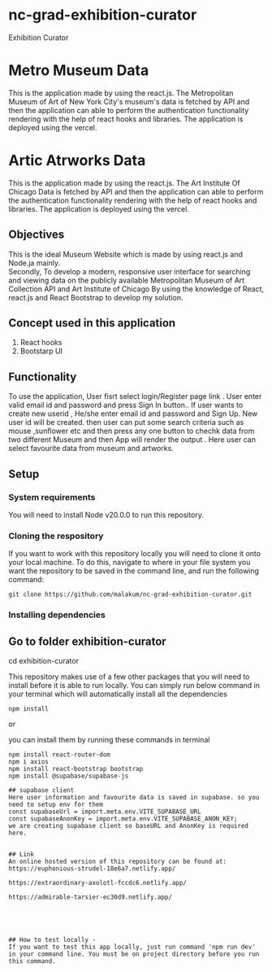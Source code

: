 # nc-grad-exhibition-curator
Exhibition Curator
# Metro Museum Data
This is the application made by using the react.js. The Metropolitan Museum of Art of New York City's museum's data is fetched by API and then the application can able to perform the authentication functionality  rendering with the help of react hooks and libraries. The application is deployed using the vercel.  
# Artic Atrworks Data
This is the application made by using the react.js. The Art Institute Of Chicago Data is fetched by API and then the application can able to perform the authentication functionality  rendering with the help of react hooks and libraries. The application is deployed using the vercel.  

## Objectives

This is the ideal Museum Website which is made by using react.js and Node.ja mainly. 
<br> 
Secondly, To develop a modern, responsive user interface for searching and viewing data on the publicly available Metropolitan Museum of Art Collection API and Art Institute of Chicago By using the  knowledge of React, react.js and React Bootstrap to develop my solution. 

## Concept used in this application


1) React hooks
3) Bootstarp UI

## Functionality

To use the application, User fisrt select login/Register page link . User enter valid email id and password and press Sign In button.. If user wants to create new userid , He/she enter email id and password and Sign Up. New user id will be created.  then user can put some search criteria such as mouse ,sunflower etc and then press any one button to chechk data from two different Museum and then  App will render the output . Here user can select favourite data from museum and artworks.

## Setup

### System requirements

You will need to install Node v20.0.0 to run this repository.

### Cloning the respository
If you want to work with this repository locally you will need to clone it onto your local machine. To do this, navigate to where in your file system you want the repository to be saved in the command line, and run the following command:
```
git clone https://github.com/malakum/nc-grad-exhibition-curator.git
```

### Installing dependencies
Go to folder exhibition-curator
-----
cd exhibition-curator

This repository makes use of a few other packages that you will need to install before it is able to run locally. You can simply run below command in your terminal which will automatically install all the dependencies
```
npm install 
``` 
or 

you can install them by running these commands in terminal
```
npm install react-router-dom
npm i axios 
npm install react-bootstrap bootstrap
npm install @supabase/supabase-js

## supabase client 
Here user information and favourite data is saved in supabase. so you need to setup env for them
const supabaseUrl = import.meta.env.VITE_SUPABASE_URL
const supabaseAnonKey = import.meta.env.VITE_SUPABASE_ANON_KEY;
we are creating supabase client so baseURL and AnonKey is required here.


## Link
An online hosted version of this repository can be found at:
https://euphonious-strudel-18e6a7.netlify.app/

https://extraordinary-axolotl-fccdc6.netlify.app/

https://admirable-tarsier-ec30d9.netlify.app/





## How to test locally -
If you want to test this app locally, just run command 'npm run dev' in your command line. You must be on project directory before you run this command. 


